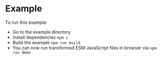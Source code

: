 # Example

To run this example:

- Go to the example directory
- Install dependencies `npm i`
- Build the example `npm run build`
- You can now run transformed ESM JavaScript files in browser via `npm run demo`
